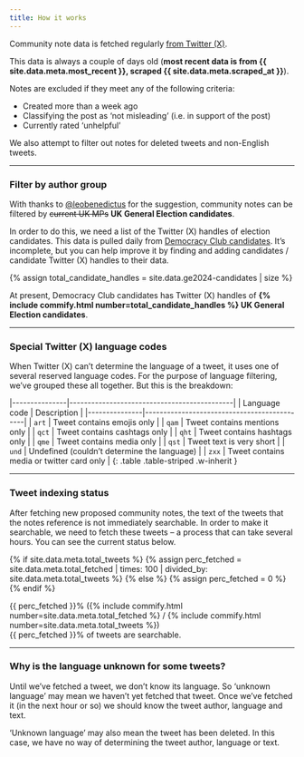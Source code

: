 ```yaml
---
title: How it works
---
```


Community note data is fetched regularly [from Twitter (X)](https://x.com/i/communitynotes/download-data).

This data is always a couple of days old (**most recent data is from <time class="dt" datetime="{{ site.data.meta.most_recent }}" title="{{ site.data.meta.most_recent | date_to_rfc822 }}">{{ site.data.meta.most_recent }}</time>, scraped <time class="dt" datetime="{{ site.data.meta.scraped_at }}" title="{{ site.data.meta.scraped_at | date_to_rfc822 }}">{{ site.data.meta.scraped_at }}</time>**).

Notes are excluded if they meet any of the following criteria:

* Created more than a week ago
* Classifying the post as ‘not misleading’ (i.e. in support of the post)
* Currently rated ‘unhelpful’

We also attempt to filter out notes for deleted tweets and non-English tweets.

---

### Filter by author group

With thanks to [@leobenedictus](https://x.com/leobenedictus) for the suggestion, community notes can be filtered by ~~current UK MPs~~ **UK General Election candidates**.

In order to do this, we need a list of the Twitter (X) handles of election candidates. This data is pulled daily from [Democracy Club candidates](https://candidates.democracyclub.org.uk/). It’s incomplete, but you can help improve it by finding and adding candidates / candidate Twitter (X) handles to their data.

{% assign total_candidate_handles = site.data.ge2024-candidates | size %}

At present, Democracy Club candidates has Twitter (X) handles of **{% include commify.html number=total_candidate_handles %} UK General Election candidates**.

---

### Special Twitter (X) language codes

When Twitter (X) can’t determine the language of a tweet, it uses one of several reserved language codes. For the purpose of language filtering, we’ve grouped these all together. But this is the breakdown:

|---------------|---------------------------------------------|
| Language code | Description                                 |
|---------------|---------------------------------------------|
| `art`         | Tweet contains emojis only                  |
| `qam`         | Tweet contains mentions only                |
| `qct`         | Tweet contains cashtags only                |
| `qht`         | Tweet contains hashtags only                |
| `qme`         | Tweet contains media only                   |
| `qst`         | Tweet text is very short                    |
| `und`         | Undefined (couldn’t determine the language) |
| `zxx`         | Tweet contains media or twitter card only   |
{: .table .table-striped .w-inherit }

---

### Tweet indexing status

After fetching new proposed community notes, the text of the tweets that the notes reference is not immediately searchable. In order to make it searchable, we need to fetch these tweets – a process that can take several hours. You can see the current status below.

{% if site.data.meta.total_tweets %}
  {% assign perc_fetched = site.data.meta.total_fetched | times: 100 | divided_by: site.data.meta.total_tweets %}
{% else %}
  {% assign perc_fetched = 0 %}
{% endif %}

<div class="progress my-2" style="max-width: 500px;" role="progressbar">
  <div class="progress-bar text-bg-{% if perc_fetched == 100 %}success{% elsif perc_fetched < 50 %}danger{% else %}warning{% endif %}" style="width: {{ perc_fetched }}%">{{ perc_fetched }}% ({% include commify.html number=site.data.meta.total_fetched %} / {% include commify.html number=site.data.meta.total_tweets %})</div>
</div>
{{ perc_fetched }}% of tweets are searchable.

<script>
  const dts = document.getElementsByClassName('dt');
  for (var i = 0; i < dts.length; i++) {
    var dt = dts[i];
    dt.textContent = luxon.DateTime.fromISO(dt.textContent).toRelative();
  }
</script>

---

### Why is the language unknown for some tweets?

Until we’ve fetched a tweet, we don’t know its language. So ‘unknown language’ may mean we haven’t yet fetched that tweet. Once we’ve fetched it (in the next hour or so) we should know the tweet author, language and text.

‘Unknown language’ may also mean the tweet has been deleted. In this case, we have no way of determining the tweet author, language or text.
